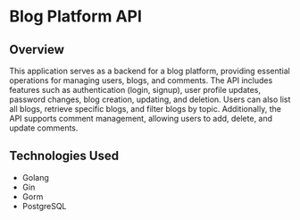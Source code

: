 # Blog Platform API

## Overview

This application serves as a backend for a blog platform, providing essential operations for managing users, blogs, and comments. The API includes features such as authentication (login, signup), user profile updates, password changes, blog creation, updating, and deletion. Users can also list all blogs, retrieve specific blogs, and filter blogs by topic. Additionally, the API supports comment management, allowing users to add, delete, and update comments.

## Technologies Used

- Golang
- Gin
- Gorm
- PostgreSQL
